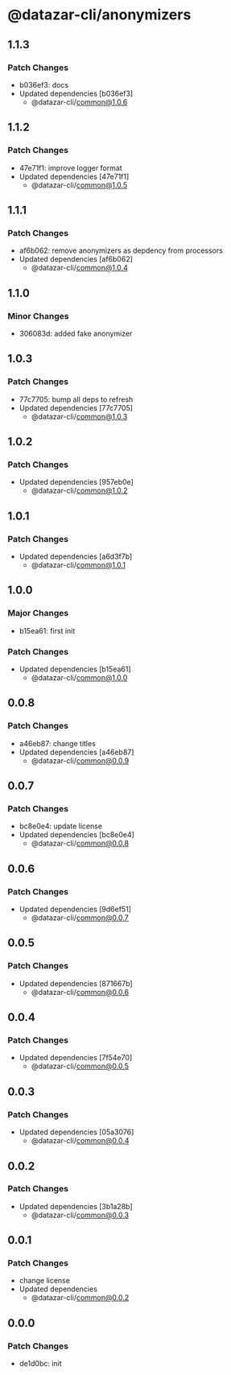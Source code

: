 # @datazar-cli/anonymizers

## 1.1.3

### Patch Changes

- b036ef3: docs
- Updated dependencies [b036ef3]
  - @datazar-cli/common@1.0.6

## 1.1.2

### Patch Changes

- 47e71f1: improve logger format
- Updated dependencies [47e71f1]
  - @datazar-cli/common@1.0.5

## 1.1.1

### Patch Changes

- af6b062: remove anonymizers as depdency from processors
- Updated dependencies [af6b062]
  - @datazar-cli/common@1.0.4

## 1.1.0

### Minor Changes

- 306083d: added fake anonymizer

## 1.0.3

### Patch Changes

- 77c7705: bump all deps to refresh
- Updated dependencies [77c7705]
  - @datazar-cli/common@1.0.3

## 1.0.2

### Patch Changes

- Updated dependencies [957eb0e]
  - @datazar-cli/common@1.0.2

## 1.0.1

### Patch Changes

- Updated dependencies [a6d3f7b]
  - @datazar-cli/common@1.0.1

## 1.0.0

### Major Changes

- b15ea61: first init

### Patch Changes

- Updated dependencies [b15ea61]
  - @datazar-cli/common@1.0.0

## 0.0.8

### Patch Changes

- a46eb87: change titles
- Updated dependencies [a46eb87]
  - @datazar-cli/common@0.0.9

## 0.0.7

### Patch Changes

- bc8e0e4: update license
- Updated dependencies [bc8e0e4]
  - @datazar-cli/common@0.0.8

## 0.0.6

### Patch Changes

- Updated dependencies [9d6ef51]
  - @datazar-cli/common@0.0.7

## 0.0.5

### Patch Changes

- Updated dependencies [871667b]
  - @datazar-cli/common@0.0.6

## 0.0.4

### Patch Changes

- Updated dependencies [7f54e70]
  - @datazar-cli/common@0.0.5

## 0.0.3

### Patch Changes

- Updated dependencies [05a3076]
  - @datazar-cli/common@0.0.4

## 0.0.2

### Patch Changes

- Updated dependencies [3b1a28b]
  - @datazar-cli/common@0.0.3

## 0.0.1

### Patch Changes

- change license
- Updated dependencies
  - @datazar-cli/common@0.0.2

## 0.0.0

### Patch Changes

- de1d0bc: init
